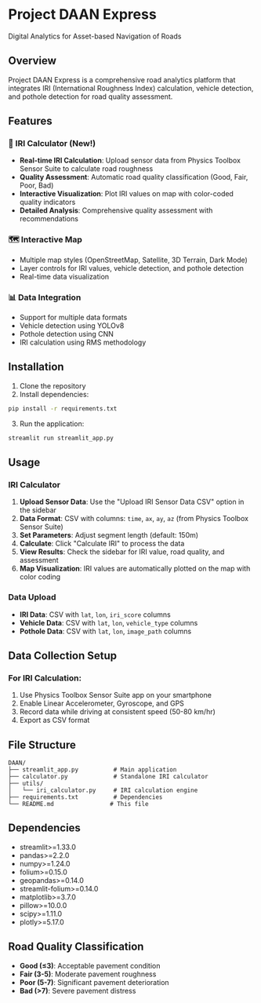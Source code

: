 # Project DAAN Express

Digital Analytics for Asset-based Navigation of Roads

## Overview

Project DAAN Express is a comprehensive road analytics platform that integrates IRI (International Roughness Index) calculation, vehicle detection, and pothole detection for road quality assessment.

## Features

### 🧮 IRI Calculator (New!)
- **Real-time IRI Calculation**: Upload sensor data from Physics Toolbox Sensor Suite to calculate road roughness
- **Quality Assessment**: Automatic road quality classification (Good, Fair, Poor, Bad)
- **Interactive Visualization**: Plot IRI values on map with color-coded quality indicators
- **Detailed Analysis**: Comprehensive quality assessment with recommendations

### 🗺️ Interactive Map
- Multiple map styles (OpenStreetMap, Satellite, 3D Terrain, Dark Mode)
- Layer controls for IRI values, vehicle detection, and pothole detection
- Real-time data visualization

### 📊 Data Integration
- Support for multiple data formats
- Vehicle detection using YOLOv8
- Pothole detection using CNN
- IRI calculation using RMS methodology

## Installation

1. Clone the repository
2. Install dependencies:
```bash
pip install -r requirements.txt
```

3. Run the application:
```bash
streamlit run streamlit_app.py
```

## Usage

### IRI Calculator
1. **Upload Sensor Data**: Use the "Upload IRI Sensor Data CSV" option in the sidebar
2. **Data Format**: CSV with columns: `time`, `ax`, `ay`, `az` (from Physics Toolbox Sensor Suite)
3. **Set Parameters**: Adjust segment length (default: 150m)
4. **Calculate**: Click "Calculate IRI" to process the data
5. **View Results**: Check the sidebar for IRI value, road quality, and assessment
6. **Map Visualization**: IRI values are automatically plotted on the map with color coding

### Data Upload
- **IRI Data**: CSV with `lat`, `lon`, `iri_score` columns
- **Vehicle Data**: CSV with `lat`, `lon`, `vehicle_type` columns  
- **Pothole Data**: CSV with `lat`, `lon`, `image_path` columns

## Data Collection Setup

### For IRI Calculation:
1. Use Physics Toolbox Sensor Suite app on your smartphone
2. Enable Linear Accelerometer, Gyroscope, and GPS
3. Record data while driving at consistent speed (50-80 km/hr)
4. Export as CSV format

## File Structure

```
DAAN/
├── streamlit_app.py          # Main application
├── calculator.py             # Standalone IRI calculator
├── utils/
│   └── iri_calculator.py     # IRI calculation engine
├── requirements.txt          # Dependencies
└── README.md                # This file
```

## Dependencies

- streamlit>=1.33.0
- pandas>=2.2.0
- numpy>=1.24.0
- folium>=0.15.0
- geopandas>=0.14.0
- streamlit-folium>=0.14.0
- matplotlib>=3.7.0
- pillow>=10.0.0
- scipy>=1.11.0
- plotly>=5.17.0

## Road Quality Classification

- **Good (≤3)**: Acceptable pavement condition
- **Fair (3-5)**: Moderate pavement roughness  
- **Poor (5-7)**: Significant pavement deterioration
- **Bad (>7)**: Severe pavement distress

